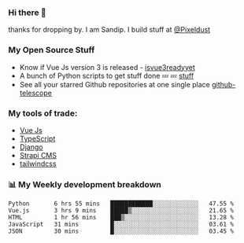 ### Hi there 👋

thanks for dropping by.
I am Sandip. I build stuff at [@Pixeldust](github.com/pixeldust-in/)

###  **My Open Source Stuff**

 - Know if Vue Js version 3 is released -  [isvue3readyyet](https://github.com/sandiprb/isvue3readyyet)
 - A bunch of Python scripts to get stuff done 💤 💤 [stuff](https://github.com/sandiprb/stuff)
 - See all your starred Github repositories at one single place [github-telescope](https://github.com/sandiprb/github-telescope)



###  **My tools of trade:**
 - [Vue Js](https://github.com/vuejs/vue/)
 - [TypeScript](https://github.com/microsoft/TypeScript)
 - [Django](github.com/django/django)
 - [Strapi CMS](github.com/strapi/strapi)
 - [tailwindcss](https://github.com/tailwindlabs/tailwindcss)


###  📊 **My Weekly development breakdown**
<!--START_SECTION:waka-->
```text
Python       6 hrs 55 mins   ████████████░░░░░░░░░░░░░   47.55 % 
Vue.js       3 hrs 9 mins    █████▒░░░░░░░░░░░░░░░░░░░   21.65 % 
HTML         1 hr 56 mins    ███▒░░░░░░░░░░░░░░░░░░░░░   13.28 % 
JavaScript   31 mins         █░░░░░░░░░░░░░░░░░░░░░░░░   03.61 % 
JSON         30 mins         █░░░░░░░░░░░░░░░░░░░░░░░░   03.45 % 
```
<!--END_SECTION:waka-->
